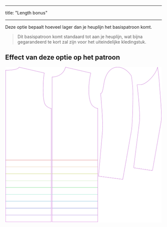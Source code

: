 - - -
title: "Length bonus"
- - -

Deze optie bepaalt hoeveel lager dan je heuplijn het basispatroon komt.

> Dit basispatroon komt standaard tot aan je heuplijn, wat bijna gegarandeerd te kort zal zijn voor het uiteindelijke kledingstuk.

## Effect van deze optie op het patroon

![Deze afbeelding toont het effect van deze optie door meerdere varianten die een andere waarde hebben voor deze optie te vervangen](bent_lengthbonus_sample.svg "Effect van deze optie op het patroon")
